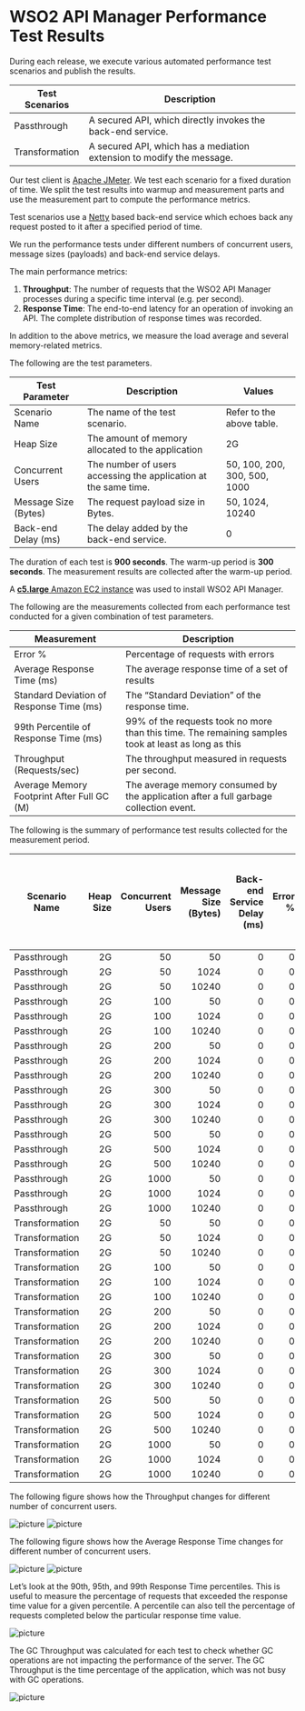 # WSO2 API Manager Performance Test Results

During each release, we execute various automated performance test scenarios and publish the results.

| Test Scenarios | Description |
| --- | --- |
| Passthrough | A secured API, which directly invokes the back-end service. |
| Transformation | A secured API, which has a mediation extension to modify the message. |

Our test client is [Apache JMeter](https://jmeter.apache.org/index.html). We test each scenario for a fixed duration of
time. We split the test results into warmup and measurement parts and use the measurement part to compute the
performance metrics.

Test scenarios use a [Netty](https://netty.io/) based back-end service which echoes back any request
posted to it after a specified period of time.

We run the performance tests under different numbers of concurrent users, message sizes (payloads) and back-end service
delays.

The main performance metrics:

1. **Throughput**: The number of requests that the WSO2 API Manager processes during a specific time interval (e.g. per second).
2. **Response Time**: The end-to-end latency for an operation of invoking an API. The complete distribution of response times was recorded.

In addition to the above metrics, we measure the load average and several memory-related metrics.

The following are the test parameters.

| Test Parameter | Description | Values |
| --- | --- | --- |
| Scenario Name | The name of the test scenario. | Refer to the above table. |
| Heap Size | The amount of memory allocated to the application | 2G |
| Concurrent Users | The number of users accessing the application at the same time. | 50, 100, 200, 300, 500, 1000 |
| Message Size (Bytes) | The request payload size in Bytes. | 50, 1024, 10240 |
| Back-end Delay (ms) | The delay added by the back-end service. | 0 |

The duration of each test is **900 seconds**. The warm-up period is **300 seconds**.
The measurement results are collected after the warm-up period.

A [**c5.large** Amazon EC2 instance](https://aws.amazon.com/ec2/instance-types/) was used to install WSO2 API Manager.

The following are the measurements collected from each performance test conducted for a given combination of
test parameters.

| Measurement | Description |
| --- | --- |
| Error % | Percentage of requests with errors |
| Average Response Time (ms) | The average response time of a set of results |
| Standard Deviation of Response Time (ms) | The “Standard Deviation” of the response time. |
| 99th Percentile of Response Time (ms) | 99% of the requests took no more than this time. The remaining samples took at least as long as this |
| Throughput (Requests/sec) | The throughput measured in requests per second. |
| Average Memory Footprint After Full GC (M) | The average memory consumed by the application after a full garbage collection event. |

The following is the summary of performance test results collected for the measurement period.

|  Scenario Name | Heap Size | Concurrent Users | Message Size (Bytes) | Back-end Service Delay (ms) | Error % | Throughput (Requests/sec) | Average Response Time (ms) | Standard Deviation of Response Time (ms) | 99th Percentile of Response Time (ms) | WSO2 API Manager GC Throughput (%) | Average WSO2 API Manager Memory Footprint After Full GC (M) |
|---|---:|---:|---:|---:|---:|---:|---:|---:|---:|---:|---:|
|  Passthrough | 2G | 50 | 50 | 0 | 0 | 2513.2 | 19.8 | 18.83 | 98 | 95.14 |  |
|  Passthrough | 2G | 50 | 1024 | 0 | 0 | 2517.54 | 19.76 | 18.56 | 96 | 95.15 |  |
|  Passthrough | 2G | 50 | 10240 | 0 | 0 | 1882.62 | 26.43 | 17.99 | 90 | 96.2 |  |
|  Passthrough | 2G | 100 | 50 | 0 | 0 | 2663.16 | 37.44 | 29.07 | 161 | 94.61 |  |
|  Passthrough | 2G | 100 | 1024 | 0 | 0 | 2592.37 | 38.47 | 28.47 | 157 | 95.14 |  |
|  Passthrough | 2G | 100 | 10240 | 0 | 0 | 1864.5 | 53.49 | 29.27 | 167 | 96.2 |  |
|  Passthrough | 2G | 200 | 50 | 0 | 0 | 2686.34 | 74.32 | 45.51 | 252 | 94.4 |  |
|  Passthrough | 2G | 200 | 1024 | 0 | 0 | 2596.7 | 76.91 | 44.65 | 259 | 94.82 |  |
|  Passthrough | 2G | 200 | 10240 | 0 | 0 | 1825.08 | 109.42 | 48.02 | 273 | 96.13 |  |
|  Passthrough | 2G | 300 | 50 | 0 | 0 | 2708.07 | 110.64 | 58.44 | 323 | 94.58 |  |
|  Passthrough | 2G | 300 | 1024 | 0 | 0 | 2584.11 | 115.99 | 59.07 | 327 | 94.6 |  |
|  Passthrough | 2G | 300 | 10240 | 0 | 0 | 1815.75 | 165.08 | 64.28 | 373 | 96.14 |  |
|  Passthrough | 2G | 500 | 50 | 0 | 0 | 2653.97 | 188.29 | 83.89 | 453 | 94.62 |  |
|  Passthrough | 2G | 500 | 1024 | 0 | 0 | 2533.79 | 197.24 | 82.49 | 457 | 94.78 |  |
|  Passthrough | 2G | 500 | 10240 | 0 | 0 | 1800.92 | 277.66 | 94.84 | 555 | 96.05 |  |
|  Passthrough | 2G | 1000 | 50 | 0 | 0 | 2543.98 | 393.09 | 142.06 | 787 | 94.21 |  |
|  Passthrough | 2G | 1000 | 1024 | 0 | 0 | 2497.17 | 400.39 | 139.6 | 791 | 94.31 |  |
|  Passthrough | 2G | 1000 | 10240 | 0 | 0 | 1768.41 | 565.27 | 158.5 | 979 | 95.76 |  |
|  Transformation | 2G | 50 | 50 | 0 | 0 | 212.92 | 234.73 | 29.86 | 301 | 97.25 |  |
|  Transformation | 2G | 50 | 1024 | 0 | 0 | 208.79 | 239.42 | 31.8 | 309 | 97.19 |  |
|  Transformation | 2G | 50 | 10240 | 0 | 0 | 180.56 | 277.14 | 56.5 | 363 | 97.34 |  |
|  Transformation | 2G | 100 | 50 | 0 | 0 | 219.98 | 454.69 | 56.62 | 555 | 96.92 |  |
|  Transformation | 2G | 100 | 1024 | 0 | 0 | 211.17 | 473.62 | 57.94 | 571 | 96.93 |  |
|  Transformation | 2G | 100 | 10240 | 0 | 0 | 181.28 | 551.55 | 107.45 | 679 | 97.27 |  |
|  Transformation | 2G | 200 | 50 | 0 | 0 | 214.19 | 932.96 | 97.56 | 1079 | 96.67 |  |
|  Transformation | 2G | 200 | 1024 | 0 | 0 | 209.35 | 954.61 | 108.34 | 1103 | 96.72 |  |
|  Transformation | 2G | 200 | 10240 | 0 | 0 | 178.69 | 1117.88 | 207.24 | 1319 | 96.86 |  |
|  Transformation | 2G | 300 | 50 | 0 | 0 | 214.27 | 1397.85 | 155.97 | 1567 | 96.32 |  |
|  Transformation | 2G | 300 | 1024 | 0 | 0 | 210.16 | 1424.94 | 167.86 | 1615 | 96.39 |  |
|  Transformation | 2G | 300 | 10240 | 0 | 0 | 184.9 | 1618.89 | 311.23 | 1879 | 96.43 |  |
|  Transformation | 2G | 500 | 50 | 0 | 0 | 219.06 | 2275.69 | 175.98 | 2511 | 95.9 |  |
|  Transformation | 2G | 500 | 1024 | 0 | 0 | 210.89 | 2363.2 | 193.8 | 2639 | 95.95 |  |
|  Transformation | 2G | 500 | 10240 | 0 | 0 | 184.72 | 2696.56 | 352.88 | 3007 | 95.95 |  |
|  Transformation | 2G | 1000 | 50 | 0 | 0 | 214.71 | 4626.46 | 211.84 | 5279 | 95.08 |  |
|  Transformation | 2G | 1000 | 1024 | 0 | 0 | 209.06 | 4750.59 | 210.36 | 5087 | 95.28 |  |
|  Transformation | 2G | 1000 | 10240 | 0 | 0 | 172.02 | 5766.49 | 629.55 | 7263 | 94.03 |  |

The following figure shows how the Throughput changes for different number of concurrent users.

![picture](all-comparison-plots/throughput-2G-0ms.png)
![picture](all-comparison-plots/throughput-concurrent-users-2G.png)

The following figure shows how the Average Response Time changes for different number of concurrent users.

![picture](all-comparison-plots/average-response-time-2G-0ms.png)
![picture](all-comparison-plots/average-response-time-concurrent-users-2G.png)

Let’s look at the 90th, 95th, and 99th Response Time percentiles. This is useful to measure the percentage of requests that exceeded the response time value for a given percentile. A percentile can also tell the percentage of requests completed below the particular response time value.

![picture](all-comparison-plots/percentiles_response_time_0ms.png.png)

The GC Throughput was calculated for each test to check whether GC operations are not impacting the performance of the server. The GC Throughput is the time percentage of the application, which was not busy with GC operations.

![picture](all-comparison-plots/gc_0ms.png)
